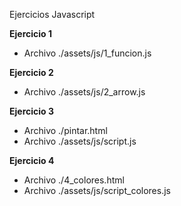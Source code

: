 Ejercicios Javascript

**Ejercicio 1**

- Archivo ./assets/js/1_funcion.js

**Ejercicio 2**

- Archivo ./assets/js/2_arrow.js

**Ejercicio 3**

- Archivo ./pintar.html
- Archivo ./assets/js/script.js

**Ejercicio 4**

- Archivo ./4_colores.html
- Archivo ./assets/js/script_colores.js
